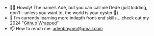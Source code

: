 - 👋🏿 Howdy! The name’s Adé, but you can call me Dede (just kidding, don’t—unless you want to, the world is your oyster 🤠)
- 🌱 I’m currently learning more indepth front-end skills... check out my 2024 "[Github Wrapped](https://git-wrapped.com/profiles/Elapache98)"
- 📫 How to reach me: adeobayomi@gmail.com
<!---
Elapache98/Elapache98 is a ✨ special ✨ repository because its `README.md` (this file) appears on your GitHub profile.
You can click the Preview link to take a look at your changes.
--->

